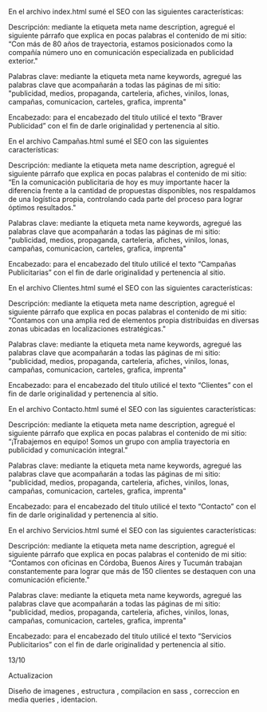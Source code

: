 
En el archivo index.html sumé el SEO con las siguientes características:

Descripción: mediante la etiqueta meta name description, agregué el siguiente párrafo que explica en pocas palabras el contenido de mi sitio: “Con más de 80 años de trayectoria, estamos posicionados como la compañía número uno en comunicación especializada en publicidad exterior."

Palabras clave: mediante la etiqueta meta name keywords, agregué las palabras clave que acompañarán a todas las páginas de mi sitio: "publicidad, medios, propaganda, carteleria, afiches, vinilos, lonas, campañas, comunicacion, carteles, grafica, imprenta"

Encabezado: para el encabezado del titulo utilicé el texto “Braver Publicidad” con el fin de darle originalidad y pertenencia al sitio.

<!-- campañas -->

En el archivo Campañas.html sumé el SEO con las siguientes características:

Descripción: mediante la etiqueta meta name description, agregué el siguiente párrafo que explica en pocas palabras el contenido de mi sitio: “En la comunicación publicitaria de hoy es muy importante hacer la diferencia frente a la cantidad de propuestas disponibles, nos respaldamos de una logística propia, controlando cada parte del proceso para lograr óptimos resultados."

Palabras clave: mediante la etiqueta meta name keywords, agregué las palabras clave que acompañarán a todas las páginas de mi sitio: "publicidad, medios, propaganda, carteleria, afiches, vinilos, lonas, campañas, comunicacion, carteles, grafica, imprenta"

Encabezado: para el encabezado del titulo utilicé el texto “Campañas Publicitarias” con el fin de darle originalidad y pertenencia al sitio.

<!-- productos -->

En el archivo Clientes.html sumé el SEO con las siguientes características:

Descripción: mediante la etiqueta meta name description, agregué el siguiente párrafo que explica en pocas palabras el contenido de mi sitio: “Contamos con una amplia red de elementos propia distribuidas en diversas zonas ubicadas en localizaciones estratégicas."

Palabras clave: mediante la etiqueta meta name keywords, agregué las palabras clave que acompañarán a todas las páginas de mi sitio: "publicidad, medios, propaganda, carteleria, afiches, vinilos, lonas, campañas, comunicacion, carteles, grafica, imprenta"

Encabezado: para el encabezado del titulo utilicé el texto “Clientes” con el fin de darle originalidad y pertenencia al sitio.

<!-- Contacto -->

En el archivo Contacto.html sumé el SEO con las siguientes características:

Descripción: mediante la etiqueta meta name description, agregué el siguiente párrafo que explica en pocas palabras el contenido de mi sitio: “¡Trabajemos en equipo! Somos un grupo con amplia trayectoria en publicidad y comunicación integral."

Palabras clave: mediante la etiqueta meta name keywords, agregué las palabras clave que acompañarán a todas las páginas de mi sitio: "publicidad, medios, propaganda, carteleria, afiches, vinilos, lonas, campañas, comunicacion, carteles, grafica, imprenta"

Encabezado: para el encabezado del titulo utilicé el texto “Contacto” con el fin de darle originalidad y pertenencia al sitio.

<!-- SERVICIOS -->

En el archivo Servicios.html sumé el SEO con las siguientes características:

Descripción: mediante la etiqueta meta name description, agregué el siguiente párrafo que explica en pocas palabras el contenido de mi sitio: “Contamos con oficinas en Córdoba, Buenos Aires y Tucumán trabajan constantemente para lograr que más de 150 clientes se destaquen con una comunicación eficiente."

Palabras clave: mediante la etiqueta meta name keywords, agregué las palabras clave que acompañarán a todas las páginas de mi sitio: "publicidad, medios, propaganda, carteleria, afiches, vinilos, lonas, campañas, comunicacion, carteles, grafica, imprenta"

Encabezado: para el encabezado del titulo utilicé el texto “Servicios Publicitarios” con el fin de darle originalidad y pertenencia al sitio.


13/10

Actualizacion

Diseño de imagenes , estructura , compilacion en sass , correccion en media queries , identacion.